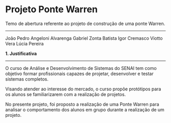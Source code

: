 # Projeto Ponte Warren
Temo de abertura referente ao projeto de construção de uma ponte Warren.
<hr>

<p>João Pedro Angeloni Alvarenga
Gabriel Zonta Batista
Igor Cremasco Viotto
Vera Lúcia Pereira</p>

<p><b>1. Justificativa</b></p>

<hr>

<p>
O curso de Análise e Desenvolvimento de Sistemas do SENAI tem como objetivo formar profissionais capazes de projetar, desenvolver e testar sistemas completos.
</p>
<p>
Visando atender ao interesse do mercado, o curso propõe protótipos para os alunos se familiarizarem com a realização de projetos.
</p>
<p>
No presente projeto, foi proposto a realização de uma Ponte Warren para analisar o comportamento dos alunos em grupo durante a realização de um projeto.
</p>



